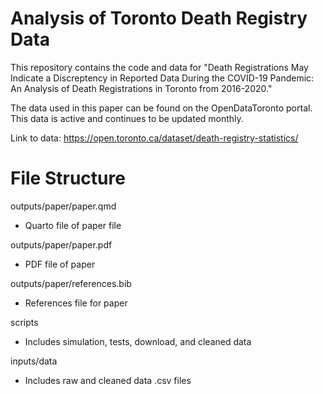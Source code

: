 # Analysis of Toronto Death Registry Data

This repository contains the code and data for "Death Registrations May Indicate a Discreptency in Reported Data During the COVID-19 Pandemic: An Analysis of Death Registrations in Toronto from 2016-2020."

The data used in this paper can be found on the OpenDataToronto portal. This data is active and continues to be updated monthly.

Link to data: <https://open.toronto.ca/dataset/death-registry-statistics/>

# File Structure

outputs/paper/paper.qmd

-   Quarto file of paper file

outputs/paper/paper.pdf

-   PDF file of paper

outputs/paper/references.bib

-   References file for paper

scripts

-   Includes simulation, tests, download, and cleaned data

inputs/data

-    Includes raw and cleaned data .csv files
